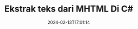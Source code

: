 ---
############################# Static ############################
layout: "auto-gen-parser"
date: 2024-02-13T17:01:14
draft: false
otherformats: odp ods odt one otp ott pdf pps ppsx ppt pptx rtf tex vdx vsdm vsdx

############################# Head ############################
head_title: "Ekstrak Teks dari MHTML di C#"
head_description: "Ekstrak teks dengan cepat dari file dokumen di C#."

############################# Header ############################
title: "Ekstrak teks dari MHTML Di C#"
description: "Ekstrak teks dari MHTML dengan beberapa baris kode .NET."
bg_image: "https://cms.admin.containerize.com/templates/aspose/App_Themes/V3/images/bg/header1.png"
bg_overlay: false
button:
    enable: true
    icon: "fas fa-arrow-down"
    label: "Unduh Uji Coba Gratis"
    link: "https://downloads.groupdocs.com/parser/net"

############################# SubMenu ############################
submenu:
    enable: true

    left:
        img_alt: "GroupDocs.Parser for .NET"
        image: "https://cms.admin.containerize.com/templates/groupdocs/images/product-logos/90x90-noborder/groupdocs-parser-net.png"
        product: "GroupDocs.Parser"
        platform: ".NET"

    middle:
        button:

            # button loop
            - link: "https://apireference.groupdocs.com/parser/net"
              text: "Referensi API"

            # button loop
            - link: "https://github.com/groupdocs-parser"
              text: "Contoh Kode"

            # button loop
            - link: "https://products.groupdocs.app/parser/family"
              text: "Demo Langsung"

            # button loop
            - link: "https://purchase.groupdocs.com/pricing/parser/net"
              text: "Harga"

    right:
        link_download: "https://downloads.groupdocs.com/parser"
        link_learn: "https://docs.groupdocs.com/parser/net"
        link_buy: "https://purchase.groupdocs.com"

############################# About ############################
about:
    enable: true
    title: "Bagaimana cara mengekstrak teks dari MHTML file .NET API?"
    content: |
        [GroupDocs.Parser for .NET](/id/parser/net/) adalah teks, metadata, dan API ekstraktor gambar untuk aplikasi bisnis yang dikembangkan menggunakan C#, ASP,.NET, dan teknologi .NET lainnya. Ini mendukung ekstraksi teks mentah, diformat & terstruktur serta metadata dari file format yang didukung. Melalui GroupDocs.Parser for .NET, aplikasi Anda juga dapat melakukan penguraian dokumen yang dilindungi sandi untuk format populer, seperti Word pemrosesan dokumen, Excel spreadsheet, PowerPoint presentasi, OneNote, PDF file, dan ZIP arsip .
        
        GroupDocs.Parser API adalah pilihan yang tepat untuk solusi korporat yang membutuhkan fitur ekstraksi teks file. API ini didukung dengan baik di semua sistem operasi dan platform utama termasuk Frameworks: .NET Framework, .NET Standard, .NET Core, Mono.

############################# Steps ############################
steps:
    enable: true
    title_left: "Ekstrak teks dari MHTML di .NET"
    content_left: |
        [GroupDocs.Parser for .NET](/id/parser/net/) memudahkan pengembang C# untuk mengekstrak teks dari file MHTML dengan menerapkan beberapa langkah mudah.
        
        * Membuat instance objek [Parser](https://reference.groupdocs.com/net/parser/groupdocs.parser/parser) untuk dokumen awal;
        * Panggil metode [GetText](https://reference.groupdocs.com/net/parser/groupdocs.parser/parser/methods/gettext) dan dapatkan [TextReader](https://docs.microsoft.com/en-us/dotnet/api/system.io.textreader?view=netframework-2.0) objek;
        * Periksa apakah pembaca tidak *null* (ekstraksi teks didukung untuk dokumen);
        * Membaca teks dari pembaca.

    title_right: "Pelajari lebih lanjut tentang ekstraksi teks"
    content_right: |
        * <a href="https://docs.groupdocs.com/parser/net/extract-text-in-accurate-mode/">Cara mengekstrak teks dalam mode Akurat</a>
        * <a href="https://docs.groupdocs.com/parser/net/extract-text-in-raw-mode/">Cara mengekstrak teks dalam mode Raw</a>
 
    code: |
     {{% parser/additional-styles %}}
     {{< parser/code-parser title="Cara mengekstrak teks dari file MHTML menggunakan kode contoh C#">}}

        ```csharp    
        // Ekstrak teks dari file MHTML menggunakan GroupDocs.Parser API
        // Buat instance kelas Parser
        using (Parser parser = new Parser(filePath)) {
            // Ekstrak teks ke pembaca
            using (TextReader reader = parser.GetText()) {
                // Cetak teks dari dokumen
                // Jika ekstraksi teks tidak didukung, pembaca adalah null
                Console.WriteLine(reader == null ? "Ekstraksi teks tidak didukung" : reader.ReadToEnd());
            }
        }
        ```
     {{< /parser/code-parser >}}

############################# More ############################
more:
    enable: true
    title_left: "Persyaratan sistem"
    content_left: |
        GroupDocs.Parser for .NET API didukung di semua platform dan sistem operasi utama. Sebelum menjalankan kode di bawah ini, harap pastikan bahwa Anda telah menginstal prasyarat berikut di sistem Anda.
        
        * Sistem Operasi: Microsoft Windows, Linux, MacOS
        * Lingkungan Pengembangan: Microsoft Visual Studio, Xamarin, MonoDevelop
        * Kerangka kerja
        * Unduh versi terbaru GroupDocs.Parser for .NET dari [Nuget](https://www.nuget.org/packages/groupdocs.parser)

    title_right: "Mengapa Menggunakan GroupDocs.Parser for .NET"
    content_right: |
        * Dukungan ekstraksi teks biasa dari dokumen yang didukung    
        * Penguraian dokumen melalui templat yang ditentukan pengguna    
        * Sepenuhnya mendukung ekstraksi teks terstruktur    
        * Pencarian teks melalui kata kunci serta ekspresi reguler    
        * Ekstrak teks yang diformat, metadata, gambar, wadah, dan lampiran    
        * Ekstrak daftar isi untuk beberapa format dokumen yang didukung    
        * Mengurai data formulir dari PDF dokumen    
        * Ekstrak hyperlink dari dokumen   

############################# Demos ############################
demos:
    enable: true
    title: "Demo Langsung - Ekstrak teks dari MHTML Online"
    content: |
       Ekstrak teks dari file MHTML sekarang juga dengan mengunjungi situs web [GroupDocs.Parser Demo Langsung](https://products.groupdocs.app/parser/text/mhtml).
       Demo langsung memiliki manfaat berikut.
        
############################# About Formats ############################
about_formats:
    enable: true

############################# More Formats ############################
more_formats:
    enable: true
    title: "Ekstrak Teks Dari Format Dokumen Lain"
    content: |
        .NET mengurai dokumen & API ekstraksi teks untuk format file dan gambar. Ekstrak data untuk beberapa format file populer seperti yang dinyatakan di bawah ini.

############################# Back to top ###############################
back_to_top:
    enable: true
---